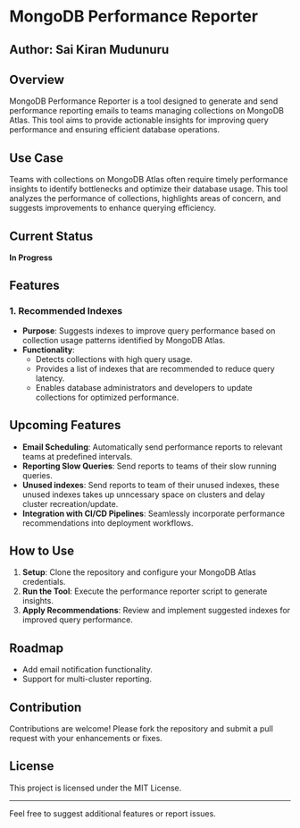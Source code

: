 # MongoDB Performance Reporter

## Author: Sai Kiran Mudunuru

## Overview
MongoDB Performance Reporter is a tool designed to generate and send performance reporting emails to teams managing collections on MongoDB Atlas. This tool aims to provide actionable insights for improving query performance and ensuring efficient database operations.

## Use Case
Teams with collections on MongoDB Atlas often require timely performance insights to identify bottlenecks and optimize their database usage. This tool analyzes the performance of collections, highlights areas of concern, and suggests improvements to enhance querying efficiency.

## Current Status
**In Progress**

## Features
### 1. Recommended Indexes
- **Purpose**: Suggests indexes to improve query performance based on collection usage patterns identified by MongoDB Atlas.
- **Functionality**:
  - Detects collections with high query usage.
  - Provides a list of indexes that are recommended to reduce query latency.
  - Enables database administrators and developers to update collections for optimized performance.

## Upcoming Features
- **Email Scheduling**: Automatically send performance reports to relevant teams at predefined intervals.
- **Reporting Slow Queries**: Send reports to teams of their slow running queries.
- **Unused indexes**: Send reports to team of their unused indexes, these unused indexes takes up unncessary space on clusters and delay cluster recreation/update.
- **Integration with CI/CD Pipelines**: Seamlessly incorporate performance recommendations into deployment workflows.

## How to Use
1. **Setup**: Clone the repository and configure your MongoDB Atlas credentials.
2. **Run the Tool**: Execute the performance reporter script to generate insights.
3. **Apply Recommendations**: Review and implement suggested indexes for improved query performance.

## Roadmap
- Add email notification functionality.
- Support for multi-cluster reporting.

## Contribution
Contributions are welcome! Please fork the repository and submit a pull request with your enhancements or fixes.

## License
This project is licensed under the MIT License.

---

Feel free to suggest additional features or report issues.

